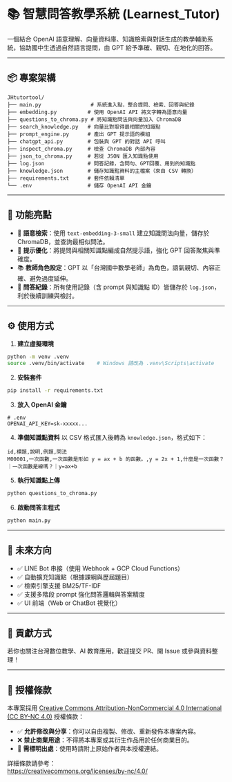 # 📚 智慧問答教學系統 (Learnest_Tutor)

一個結合 OpenAI 語意理解、向量資料庫、知識檢索與對話生成的教學輔助系統，協助國中生透過自然語言提問，由 GPT 給予準確、親切、在地化的回答。

---

## 📦 專案架構

```
JHtutortool/
├── main.py                # 系統進入點，整合提問、檢索、回答與紀錄
├── embedding.py          # 使用 OpenAI API 將文字轉為語意向量
├── questions_to_chroma.py # 將知識點問法與向量加入 ChromaDB
├── search_knowledge.py   # 向量比對取得最相關的知識點
├── prompt_engine.py      # 產出 GPT 提示語的模組
├── chatgpt_api.py        # 包裝與 GPT 的對話 API 呼叫
├── inspect_chroma.py     # 檢查 ChromaDB 內部內容
├── json_to_chroma.py     # 若從 JSON 匯入知識點使用
├── log.json              # 問答記錄，含問句、GPT回覆、用到的知識點
├── knowledge.json        # 儲存知識點資料的主檔案（來自 CSV 轉換）
├── requirements.txt      # 套件依賴清單
└── .env                  # 儲存 OpenAI API 金鑰
```

---

## 🧠 功能亮點

* 🔎 **語意檢索**：使用 `text-embedding-3-small` 建立知識問法向量，儲存於 ChromaDB，並查詢最相似問法。
* 💬 **提示優化**：將提問與相關知識點編成自然提示語，強化 GPT 回答聚焦與準確度。
* 📚 **教師角色設定**：GPT 以「台灣國中數學老師」為角色，語氣親切、內容正確、避免過度延伸。
* 📝 **問答紀錄**：所有使用記錄（含 prompt 與知識點 ID）皆儲存於 `log.json`，利於後續訓練與檢討。

---

## ⚙️ 使用方式

1. **建立虛擬環境**

```bash
python -m venv .venv
source .venv/bin/activate    # Windows 請改為 .venv\Scripts\activate
```

2. **安裝套件**

```bash
pip install -r requirements.txt
```

3. **放入 OpenAI 金鑰**

```
# .env
OPENAI_API_KEY=sk-xxxxx...
```

4. **準備知識點資料**
   以 CSV 格式匯入後轉為 `knowledge.json`，格式如下：

```csv
id,標題,說明,例題,問法
M00001,一次函數,一次函數是形如 y = ax + b 的函數。,y = 2x + 1,什麼是一次函數？｜一次函數是線嗎？｜y=ax+b
```

5. **執行知識點上傳**

```bash
python questions_to_chroma.py
```

6. **啟動問答主程式**

```bash
python main.py
```

---

## 🚀 未來方向

* ✅ LINE Bot 串接（使用 Webhook + GCP Cloud Functions）
* ✅ 自動擴充知識點（根據課綱與歷屆題目）
* ✅ 檢索引擎支援 BM25/TF-IDF
* ✅ 支援多階段 prompt 強化問答邏輯與答案精度
* ✅ UI 前端（Web or ChatBot 視覺化）

---

## 🤝 貢獻方式

若你也關注台灣數位教學、AI 教育應用，歡迎提交 PR、開 Issue 或參與資料整理！

---

## 📄 授權條款

本專案採用 [Creative Commons Attribution-NonCommercial 4.0 International (CC BY-NC 4.0)](https://creativecommons.org/licenses/by-nc/4.0/) 授權條款：

- ✅ **允許修改與分享**：你可以自由複製、修改、重新發佈本專案內容。
- ❌ **禁止商業用途**：不得將本專案或其衍生作品用於任何商業目的。
- 🔗 **需標明出處**：使用時請附上原始作者與本授權連結。

詳細條款請參考：  
https://creativecommons.org/licenses/by-nc/4.0/